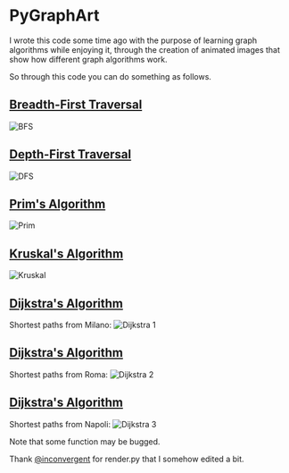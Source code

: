 # PyGraphArt

I wrote this code some time ago with the purpose of learning graph algorithms while enjoying it, through the creation of animated images that show how different graph algorithms work. 

So through this code you can do something as follows.

## [Breadth-First Traversal](https://en.wikipedia.org/wiki/Breadth-first_search)

![BFS](https://github.com/dnlcrl/PyGraphArt/blob/master/doc/bfs.gif)

## [Depth-First Traversal](https://en.wikipedia.org/wiki/Depth-first_search)

![DFS](https://github.com/dnlcrl/PyGraphArt/blob/master/doc/dfs.gif)

## [Prim's Algorithm](https://en.wikipedia.org/wiki/Prim%27s_algorithm)

![Prim](https://github.com/dnlcrl/PyGraphArt/blob/master/doc/prim.gif)

## [Kruskal's Algorithm](https://en.wikipedia.org/wiki/Kruskal%27s_algorithm)

![Kruskal](https://github.com/dnlcrl/PyGraphArt/blob/master/doc/kruskal.gif)

## [Dijkstra's Algorithm](https://en.wikipedia.org/wiki/Dijkstra%27s_algorithm)

Shortest paths from Milano:
![Dijkstra 1](https://github.com/dnlcrl/PyGraphArt/blob/master/doc/dijkstra.png)

## [Dijkstra's Algorithm](https://en.wikipedia.org/wiki/Dijkstra%27s_algorithm)

Shortest paths from Roma:
![Dijkstra 2](https://github.com/dnlcrl/PyGraphArt/blob/master/doc/dijkstra2.png)

## [Dijkstra's Algorithm](https://en.wikipedia.org/wiki/Dijkstra%27s_algorithm)

Shortest paths from Napoli:
![Dijkstra 3](https://github.com/dnlcrl/PyGraphArt/blob/master/doc/dijkstra3.png)

Note that some function may be bugged.

Thank [@inconvergent](https://github.com/inconvergent) for render.py that I somehow edited a bit.
